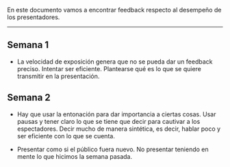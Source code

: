 En este documento vamos a encontrar feedback respecto al desempeño de los presentadores.
****
## Semana 1
+ La velocidad de exposición genera que no se pueda dar un feedback preciso. Intentar ser eficiente. Plantearse qué es lo que se quiere transmitir en la presentación. 


## Semana 2

+ Hay que usar la entonación para dar importancia a ciertas cosas. Usar pausas y tener claro lo que se tiene que decir para cautivar a los espectadores. Decir mucho de manera sintética, es decir, hablar poco y ser eficiente con lo que se cuenta.

+ Presentar como si el público fuera nuevo. No presentar teniendo en mente lo que hicimos la semana pasada.